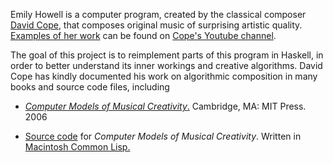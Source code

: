 Emily Howell is a computer program, created by the classical composer [David Cope][cope], that composes original music of surprising artistic quality. [Examples of her work][emily] can be found on [Cope's Youtube channel][davidhcope].

The goal of this project is to reimplement parts of this program in Haskell, in order to better understand its inner workings and creative algorithms. David Cope has kindly documented his work on algorithmic composition in many books and source code files, including

* [*Computer Models of Musical Creativity*.][cmmc] Cambridge, MA: MIT Press. 2006
* [Source code][cmmc-code] for *Computer Models of Musical Creativity*. Written in [Macintosh Common Lisp.][mac-clisp]

  [davidhcope]: https://www.youtube.com/user/davidhcope
  [cope]: http://artsites.ucsc.edu/faculty/cope/
  [emily]: https://www.youtube.com/watch?v=jLR-_c_uCwI
  [cmmc]: http://books.google.de/books?id=rnEJAQAAMAAJ
  [cmmc-code]: http://artsites.ucsc.edu/faculty/cope/cmmc.html
  [mac-clisp]: http://en.wikipedia.org/wiki/Macintosh_Common_Lisp